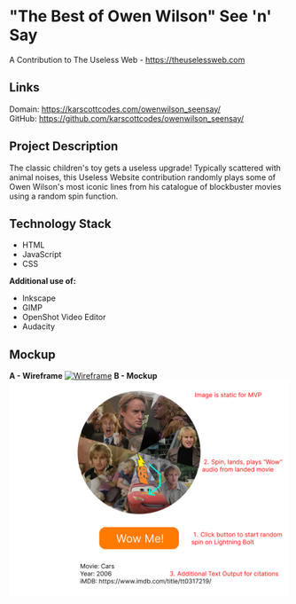 # "The Best of Owen Wilson" See 'n' Say
A Contribution to The Useless Web - https://theuselessweb.com

## Links
Domain: https://karscottcodes.com/owenwilson_seensay/  
GitHub: https://github.com/karscottcodes/owenwilson_seensay/  

## Project Description
The classic children's toy gets a useless upgrade! Typically scattered with animal noises, this Useless Website contribution randomly plays some of Owen Wilson's most iconic lines from his catalogue of blockbuster movies using a random spin function.

## Technology Stack
- HTML
- JavaScript
- CSS

**Additional use of:**
- Inkscape
- GIMP
- OpenShot Video Editor
- Audacity

## Mockup
**A - Wireframe**
[![Wireframe](/assets/mockups/shipwheel.png "Wireframe")](/assets/mockups/shipwheel.png "Wireframe")
**B - Mockup**
[![Mockup](/assets/mockups/MockupA.png "Mockup")](/assets/mockups/MockupA.png "Mockup")